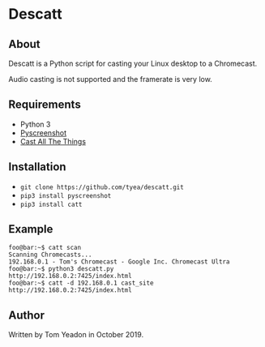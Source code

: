 # Descatt

## About

Descatt is a Python script for casting your Linux desktop to a Chromecast.

Audio casting is not supported and the framerate is very low.

## Requirements

* Python 3
* [Pyscreenshot](https://pypi.org/project/pyscreenshot/)
* [Cast All The Things](https://pypi.org/project/catt/)

## Installation

* `git clone https://github.com/tyea/descatt.git`
* `pip3 install pyscreenshot`
* `pip3 install catt`

## Example

```
foo@bar:~$ catt scan
Scanning Chromecasts...
192.168.0.1 - Tom's Chromecast - Google Inc. Chromecast Ultra
foo@bar:~$ python3 descatt.py
http://192.168.0.2:7425/index.html
foo@bar:~$ catt -d 192.168.0.1 cast_site http://192.168.0.2:7425/index.html
```

## Author

Written by Tom Yeadon in October 2019.
